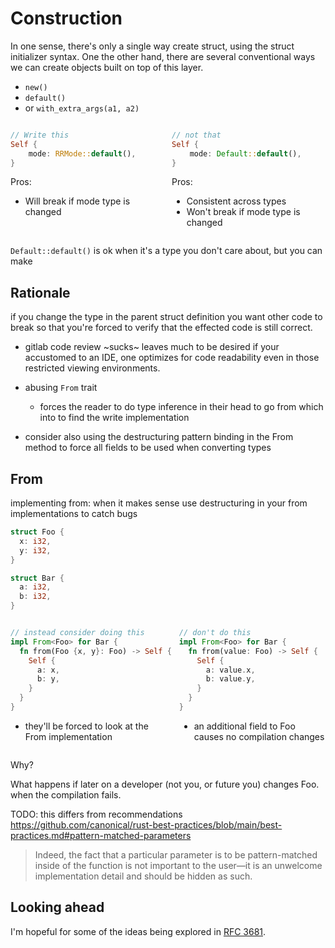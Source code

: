 # Construction

In one sense, there's only a single way create struct, using the struct initializer syntax.
One the other hand, there are several conventional ways we can create objects built on top of this layer.

- `new()`
- `default()`
- or `with_extra_args(a1, a2)`

<div style="display: flex; gap: 12px;">
<div style="width: 100%;">

```rust
// Write this
Self {
    mode: RRMode::default(),
}
```
Pros:
- Will break if mode type is changed

</div>

<div style="width: 100%;">

```rust
// not that
Self {
    mode: Default::default(),
}
```
Pros:
- Consistent across types
- Won't break if mode type is changed

</div>
</div>

`Default::default()` is ok when it's a type you don't care about, but you can make 

## Rationale

if you change the type in the parent struct definition you want other code to break so that you're forced to
verify that the effected code is still correct.


- gitlab code review ~sucks~ leaves much to be desired if your accustomed to an IDE, one optimizes for code readability even in those restricted viewing environments.

- abusing `From` trait
  -  forces the reader to do type inference in their head to go from which into to find the write implementation

- consider also using the destructuring pattern binding in the From method to force all
fields to be used when converting types


## From

implementing from:
when it makes sense use destructuring in your from implementations to catch bugs


```rust
struct Foo {
  x: i32,
  y: i32,
}

struct Bar {
  a: i32,
  b: i32,
}
```

<div style="display: flex; gap: 12px;">
<div style="width: 100%;">

```rust
// instead consider doing this
impl From<Foo> for Bar {
  fn from(Foo {x, y}: Foo) -> Self {
    Self {
      a: x,
      b: y,
    }
  }
}
```
- they'll be forced to look at the From implementation

</div>
<div style="width: 100%;">

```rust
// don't do this
impl From<Foo> for Bar {
  fn from(value: Foo) -> Self {
    Self {
      a: value.x,
      b: value.y,
    }
  }
}
```
- an additional field to Foo causes no compilation changes

</div>
</div>

Why?

What happens if later on a developer (not you, or future you) changes Foo.
when the compilation fails.

TODO: this differs from recommendations <https://github.com/canonical/rust-best-practices/blob/main/best-practices.md#pattern-matched-parameters>

>  Indeed, the fact that a particular parameter is to be pattern-matched inside of the function is not important to the user—it is an unwelcome implementation detail and should be hidden as such.


## Looking ahead

I'm hopeful for some of the ideas being explored in [RFC 3681](https://rust-lang.github.io/rfcs/3681-default-field-values.html).
